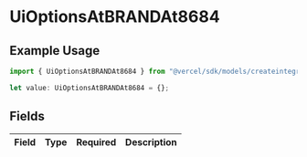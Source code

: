 # UiOptionsAtBRANDAt8684

## Example Usage

```typescript
import { UiOptionsAtBRANDAt8684 } from "@vercel/sdk/models/createintegrationstoredirectop.js";

let value: UiOptionsAtBRANDAt8684 = {};
```

## Fields

| Field       | Type        | Required    | Description |
| ----------- | ----------- | ----------- | ----------- |